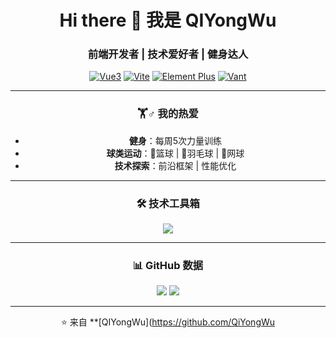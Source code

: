 <!--
**QiYongWu/QiYongWu** is a ✨ _special_ ✨ repository because its `README.md` (this file) appears on your GitHub profile.

Here are some ideas to get you started:

- 🔭 I’m currently working on ...
- 🌱 I’m currently learning ...
- 👯 I’m looking to collaborate on ...
- 🤔 I’m looking for help with ...
- 💬 Ask me about ...
- 📫 How to reach me: ...
- 😄 Pronouns: ...
- ⚡ Fun fact: ...
-->

<div align="center">
  
# Hi there 👋 我是 **QIYongWu**

### 前端开发者 | 技术爱好者 | 健身达人

[![Vue3](https://img.shields.io/badge/-Vue3-4FC08D?style=flat&logo=Vue.js&logoColor=white)](https://vuejs.org/)
[![Vite](https://img.shields.io/badge/-Vite-646CFF?style=flat&logo=Vite&logoColor=white)](https://vitejs.dev/)
[![Element Plus](https://img.shields.io/badge/-Element%20Plus-409EFF?style=flat&logo=Element&logoColor=white)](https://element-plus.org/)
[![Vant](https://img.shields.io/badge/-Vant-1989fa?style=flat&logo=Vue.js&logoColor=white)](https://vant-ui.github.io/)

---

### 🏋️♂️ 我的热爱
- **健身**：每周5次力量训练
- **球类运动**：🏀篮球 | 🏸羽毛球 | 🎾网球
- **技术探索**：前沿框架 | 性能优化

---

### 🛠️ 技术工具箱
<p align="center">
  <img src="https://skillicons.dev/icons?i=vue,vite,ts,js,html,css,git,github" />
</p>

---

### 📊 GitHub 数据
![](https://github-readme-stats.vercel.app/api?username=QiYongWu&show_icons=true&theme=radical)
![](https://github-readme-stats.vercel.app/api/top-langs/?username=QiYongWu&layout=compact)

---

⭐ 来自 **[QIYongWu](https://github.com/QiYongWu
</div>
